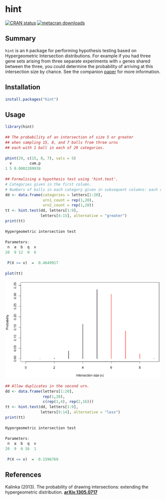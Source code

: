 # hint

<!-- badges: start -->
  [![CRAN status](https://www.r-pkg.org/badges/version/hint)](https://CRAN.R-project.org/package=hint)
  [![metacran downloads](https://cranlogs.r-pkg.org/badges/hint)](https://cran.r-project.org/package=hint)
<!-- badges: end -->

## Summary

`hint` is an `R` package for performing hypothesis testing based on Hypergeometric Intersection distributions. For example if you had three gene sets arising from three separate experiments with `x` genes shared between the three, you could determine the probability of arriving at this intersection size by chance. See the companion [paper](https://arxiv.org/abs/1305.0717) for more information.

## Installation

```r
install.packages("hint")
```

## Usage

```r
library(hint)

## The probability of an intersection of size 5 or greater 
## when sampling 15, 8, and 7 balls from three urns 
## each with 1 ball in each of 29 categories.

phint(29, c(15, 8, 7), vals = 5)
  v        cum.p
1 5 0.0002289938

## Formalising a hypothesis test using 'hint.test'.
# Categories given in the first column.
# Numbers of balls in each category given in subsequent columns: each column representing an urn.
dd <- data.frame(categories = letters[1:20], 
                 urn1_count = rep(1,20), 
                 urn2_count = rep(1,20))
tt <- hint.test(dd, letters[1:9], 
                letters[4:15], alternative = "greater")
print(tt)

Hypergeometric intersection test

Parameters:
 n  a  b  q  v 
20  9 12  0  6 

 P(X >= v)  =  0.4649917 

plot(tt)
```

![](./imgs/inters-distr-ex.png)

```r
## Allow duplicates in the second urn.
dd <- data.frame(letters[1:20], 
                 rep(1,20), 
                 c(rep(1,4), rep(2,16)))
tt <- hint.test(dd, letters[1:9], 
                letters[9:14], alternative = "less")
print(tt)

Hypergeometric intersection test

Parameters:
 n  a  b  q  v 
20  9  6 16  1 

 P(X <= v)  =  0.1596769

```

## References

Kalinka (2013). The probability of drawing intersections: extending the hypergeometric distribution. [**arXiv.1305.0717**](https://arxiv.org/abs/1305.0717)

